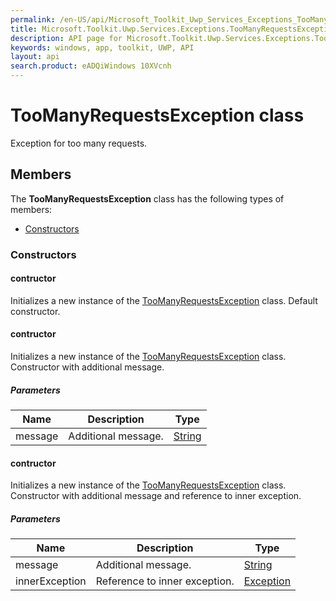 ```yaml
---
permalink: /en-US/api/Microsoft_Toolkit_Uwp_Services_Exceptions_TooManyRequestsException.htm
title: Microsoft.Toolkit.Uwp.Services.Exceptions.TooManyRequestsException API 
description: API page for Microsoft.Toolkit.Uwp.Services.Exceptions.TooManyRequestsException
keywords: windows, app, toolkit, UWP, API
layout: api
search.product: eADQiWindows 10XVcnh
---
```



# TooManyRequestsException class

Exception for too many requests.

## Members

The **TooManyRequestsException** class has the following types of members:

* [Constructors](#Constructors)

### Constructors

#### contructor

Initializes a new instance of the [TooManyRequestsException](Microsoft_Toolkit_Uwp_Services_Exceptions_TooManyRequestsException.htm) class. Default constructor.



#### contructor

Initializes a new instance of the [TooManyRequestsException](Microsoft_Toolkit_Uwp_Services_Exceptions_TooManyRequestsException.htm) class. Constructor with additional message.

##### Parameters



| Name | Description | Type || --- | --- | --- || message | Additional message. | [String](https://msdn.microsoft.com/library/windows/apps/System.String) |


#### contructor

Initializes a new instance of the [TooManyRequestsException](Microsoft_Toolkit_Uwp_Services_Exceptions_TooManyRequestsException.htm) class. Constructor with additional message and reference to inner exception.

##### Parameters



| Name | Description | Type || --- | --- | --- || message | Additional message. | [String](https://msdn.microsoft.com/library/windows/apps/System.String) || innerException | Reference to inner exception. | [Exception](https://msdn.microsoft.com/library/windows/apps/System.Exception) |

